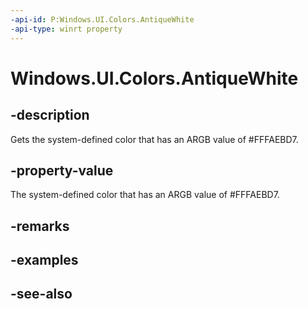```yaml
---
-api-id: P:Windows.UI.Colors.AntiqueWhite
-api-type: winrt property
---
```


<!-- Property syntax
public Windows.UI.Color AntiqueWhite { get; }
-->

# Windows.UI.Colors.AntiqueWhite

## -description

Gets the system-defined color that has an ARGB value of #FFFAEBD7.



## -property-value

The system-defined color that has an ARGB value of #FFFAEBD7.

## -remarks

## -examples

## -see-also
